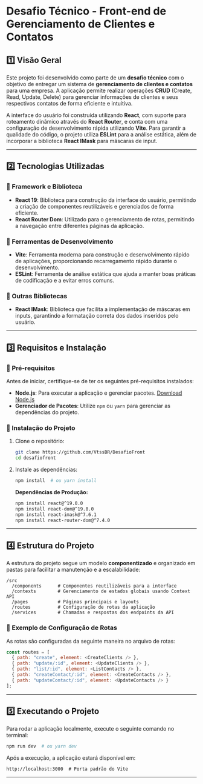 # Desafio Técnico - Front-end de Gerenciamento de Clientes e Contatos

## 1️⃣ Visão Geral  

Este projeto foi desenvolvido como parte de um **desafio técnico** com o objetivo de entregar um sistema de **gerenciamento de clientes e contatos** para uma empresa. A aplicação permite realizar operações **CRUD** (Create, Read, Update, Delete) para gerenciar informações de clientes e seus respectivos contatos de forma eficiente e intuitiva.

A interface do usuário foi construída utilizando **React**, com suporte para roteamento dinâmico através do **React Router**, e conta com uma configuração de desenvolvimento rápida utilizando **Vite**. Para garantir a qualidade do código, o projeto utiliza **ESLint** para a análise estática, além de incorporar a biblioteca **React IMask** para máscaras de input.

---

## 2️⃣ Tecnologias Utilizadas  

### 📌 Framework e Biblioteca  
- **React 19**: Biblioteca para construção da interface do usuário, permitindo a criação de componentes reutilizáveis e gerenciados de forma eficiente.  
- **React Router Dom**: Utilizado para o gerenciamento de rotas, permitindo a navegação entre diferentes páginas da aplicação.  

### 📌 Ferramentas de Desenvolvimento  
- **Vite**: Ferramenta moderna para construção e desenvolvimento rápido de aplicações, proporcionando recarregamento rápido durante o desenvolvimento.  
- **ESLint**: Ferramenta de análise estática que ajuda a manter boas práticas de codificação e a evitar erros comuns.  

### 📌 Outras Bibliotecas  
- **React IMask**: Biblioteca que facilita a implementação de máscaras em inputs, garantindo a formatação correta dos dados inseridos pelo usuário.  

---

## 3️⃣ Requisitos e Instalação  

### 📌 Pré-requisitos  
Antes de iniciar, certifique-se de ter os seguintes pré-requisitos instalados:  
- **Node.js**: Para executar a aplicação e gerenciar pacotes. [Download Node.js](https://nodejs.org/)  
- **Gerenciador de Pacotes**: Utilize `npm` ou `yarn` para gerenciar as dependências do projeto.  

### 📌 Instalação do Projeto  
1. Clone o repositório:  
   ```bash
   git clone https://github.com/VtssBR/DesafioFront
   cd desafiofront
   ```
2. Instale as dependências:  
   ```bash
   npm install  # ou yarn install
   ```
   
   **Dependências de Produção:**
   ```bash
   npm install react@^19.0.0 
   npm install react-dom@^19.0.0 
   npm install react-imask@^7.6.1 
   npm install react-router-dom@^7.4.0
   ```
---

## 4️⃣ Estrutura do Projeto  

A estrutura do projeto segue um modelo **componentizado** e organizado em pastas para facilitar a manutenção e a escalabilidade:
```
/src
  /components      # Componentes reutilizáveis para a interface
  /contexts        # Gerenciamento de estados globais usando Context API
  /pages           # Páginas principais e layouts
  /routes          # Configuração de rotas da aplicação
  /services        # Chamadas e respostas dos endpoints da API
```

### 📌 Exemplo de Configuração de Rotas  
As rotas são configuradas da seguinte maneira no arquivo de rotas:
```javascript
const routes = [
  { path: "create", element: <CreateClients /> },
  { path: "update/:id", element: <UpdateClients /> },
  { path: "list/:id", element: <ListContacts /> },
  { path: "createContact/:id", element: <CreateContacts /> },
  { path: "updateContact/:id", element: <UpdateContacts /> }
];
```

---

## 5️⃣ Executando o Projeto  
Para rodar a aplicação localmente, execute o seguinte comando no terminal:  
```bash
npm run dev  # ou yarn dev
```
Após a execução, a aplicação estará disponível em:  
```
http://localhost:3000  # Porta padrão do Vite
```

---

